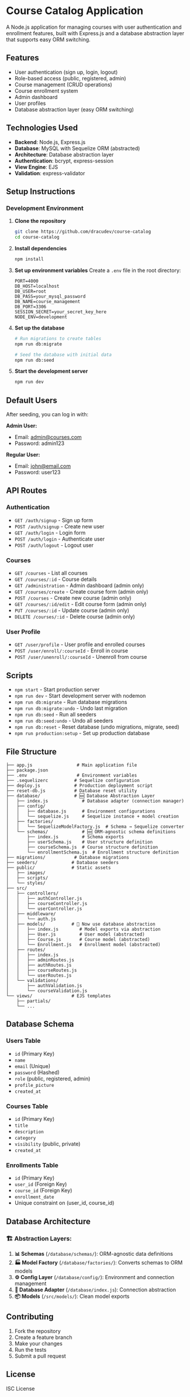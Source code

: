 # Course Catalog Application

A Node.js application for managing courses with user authentication and enrollment features, built with Express.js and a database abstraction layer that supports easy ORM switching.

## Features

- User authentication (sign up, login, logout)
- Role-based access (public, registered, admin)
- Course management (CRUD operations)
- Course enrollment system
- Admin dashboard
- User profiles
- Database abstraction layer (easy ORM switching)

## Technologies Used

- **Backend**: Node.js, Express.js
- **Database**: MySQL with Sequelize ORM (abstracted)
- **Architecture**: Database abstraction layer
- **Authentication**: bcrypt, express-session
- **View Engine**: EJS
- **Validation**: express-validator

## Setup Instructions

### Development Environment

1. **Clone the repository**
   ```bash
   git clone https://github.com/dracudev/course-catalog
   cd course-catalog
   ```

2. **Install dependencies**
   ```bash
   npm install
   ```

3. **Set up environment variables**
   Create a `.env` file in the root directory:
   ```env
   PORT=4000
   DB_HOST=localhost
   DB_USER=root
   DB_PASS=your_mysql_password
   DB_NAME=course_management
   DB_PORT=3306
   SESSION_SECRET=your_secret_key_here
   NODE_ENV=development
   ```

4. **Set up the database**
   ```bash
   # Run migrations to create tables
   npm run db:migrate
   
   # Seed the database with initial data
   npm run db:seed
   ```

5. **Start the development server**
   ```bash
   npm run dev
   ```

## Default Users

After seeding, you can log in with:

**Admin User:**
- Email: admin@courses.com
- Password: admin123

**Regular User:**
- Email: john@email.com
- Password: user123

## API Routes

### Authentication
- `GET /auth/signup` - Sign up form
- `POST /auth/signup` - Create new user
- `GET /auth/login` - Login form
- `POST /auth/login` - Authenticate user
- `POST /auth/logout` - Logout user

### Courses
- `GET /courses` - List all courses
- `GET /courses/:id` - Course details
- `GET /administration` - Admin dashboard (admin only)
- `GET /courses/create` - Create course form (admin only)
- `POST /courses` - Create new course (admin only)
- `GET /courses/:id/edit` - Edit course form (admin only)
- `PUT /courses/:id` - Update course (admin only)
- `DELETE /courses/:id` - Delete course (admin only)

### User Profile
- `GET /user/profile` - User profile and enrolled courses
- `POST /user/enroll/:courseId` - Enroll in course
- `POST /user/unenroll/:courseId` - Unenroll from course

## Scripts

- `npm start` - Start production server
- `npm run dev` - Start development server with nodemon
- `npm run db:migrate` - Run database migrations
- `npm run db:migrate:undo` - Undo last migration
- `npm run db:seed` - Run all seeders
- `npm run db:seed:undo` - Undo all seeders
- `npm run db:reset` - Reset database (undo migrations, migrate, seed)
- `npm run production:setup` - Set up production database

## File Structure

```
├── app.js                 # Main application file
├── package.json
├── .env                   # Environment variables
├── .sequelizerc          # Sequelize configuration
├── deploy.js             # Production deployment script
├── reset-db.js           # Database reset utility
├── database/             # 🆕 Database Abstraction Layer
│   ├── index.js             # Database adapter (connection manager)
│   ├── config/
│   │   ├── database.js      # Environment configurations
│   │   └── sequelize.js     # Sequelize instance + model creation
│   ├── factories/
│   │   └── SequelizeModelFactory.js  # Schema → Sequelize converter
│   └── schemas/             # 🆕 ORM-agnostic schema definitions
│       ├── index.js         # Schema exports
│       ├── userSchema.js    # User structure definition
│       ├── courseSchema.js  # Course structure definition
│       └── enrollmentSchema.js  # Enrollment structure definition
├── migrations/           # Database migrations
├── seeders/             # Database seeders
├── public/              # Static assets
│   ├── images/
│   ├── scripts/
│   └── styles/
├── src/
│   ├── controllers/
│   │   ├── authController.js
│   │   ├── courseController.js
│   │   └── userController.js
│   ├── middleware/
│   │   └── auth.js
│   ├── models/          # 🔄 Now use database abstraction
│   │   ├── index.js        # Model exports via abstraction
│   │   ├── User.js         # User model (abstracted)
│   │   ├── Course.js       # Course model (abstracted)
│   │   └── Enrollment.js   # Enrollment model (abstracted)
│   ├── routes/
│   │   ├── index.js
│   │   ├── adminRoutes.js
│   │   ├── authRoutes.js
│   │   ├── courseRoutes.js
│   │   └── userRoutes.js
│   └── validations/
│       ├── authValidation.js
│       └── courseValidation.js
└── views/               # EJS templates
    ├── partials/
    └── ...
```

## Database Schema

### Users Table
- `id` (Primary Key)
- `name`
- `email` (Unique)
- `password` (Hashed)
- `role` (public, registered, admin)
- `profile_picture`
- `created_at`

### Courses Table
- `id` (Primary Key)
- `title`
- `description`
- `category`
- `visibility` (public, private)
- `created_at`

### Enrollments Table
- `id` (Primary Key)
- `user_id` (Foreign Key)
- `course_id` (Foreign Key)
- `enrollment_date`
- Unique constraint on (user_id, course_id)


## Database Architecture

### **🏗️ Abstraction Layers:**

1. **📊 Schemas** (`/database/schemas/`): ORM-agnostic data definitions
2. **🏭 Model Factory** (`/database/factories/`): Converts schemas to ORM models  
3. **⚙️ Config Layer** (`/database/config/`): Environment and connection management
4. **🔌 Database Adapter** (`/database/index.js`): Connection abstraction
5. **📦 Models** (`/src/models/`): Clean model exports

## Contributing

1. Fork the repository
2. Create a feature branch
3. Make your changes
4. Run the tests
5. Submit a pull request

## License

ISC License

